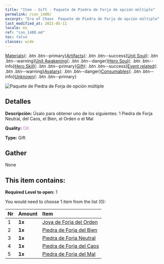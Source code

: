 ```yaml
---
title: "Item - Gift - Paquete de Piedra de Forja de opción múltiple"
permalink: /con_1480/
excerpt: "Era of Chaos  Paquete de Piedra de Forja de opción múltiple"
last_modified_at: 2021-05-11
locale: es
ref: "con_1480.md"
toc: false
classes: wide
---
```

 [Materials](/ItemsES/){: .btn .btn--primary}[Artifacts](/ItemsES/Artifacts/){: .btn .btn--success}[Unit Soul](/ItemsES/UnitSoul/){: .btn .btn--warning}[Unit Awakening](/ItemsES/UnitAwakening/){: .btn .btn--danger}[Hero Soul](/ItemsES/HeroSoul/){: .btn .btn--info}[Hero Skill](/ItemsES/HeroSkill/){: .btn .btn--primary}[Gift](/ItemsES/Gift/){: .btn .btn--success}[Event related](/ItemsES/Events/){: .btn .btn--warning}[Avatars](/ItemsES/Avatars/){: .btn .btn--danger}[Consumables](/ItemsES/Consumables/){: .btn .btn--info}[Unknown](/ItemsES/Unknown/){: .btn .btn--primary}

 ![Paquete de Piedra de Forja de opción múltiple](/images/t/i_907094.png)

## Detalles
 **Descripción:** Úsalo para obtener uno de los siguientes: 1 Piedra de Forja Neutral, del Caos, el Bien, el Orden o el Mal

 **Quality:** <span style="color: #DA70D6">OK</span>

 **Type:** Gift

## Gather

  None

## This item contains:

 **Required Level to open:** 1

 You would need to choose 1 item from the list (0):

  | Nr | Amount |     Item    |
  |:---|:-------|:------------|
  | 1 |  **1x** | [Joya de Forja del Orden](/ItemsES/con_1123/) |  | 
  | 2 |  **1x** | [Piedra de Forja del Bien](/ItemsES/con_1124/) |  | 
  | 3 |  **1x** | [Piedra de Forja Neutral](/ItemsES/con_1125/) |  | 
  | 4 |  **1x** | [Piedra de Forja del Caos](/ItemsES/con_1126/) |  | 
  | 5 |  **1x** | [Piedra de Forja del Mal](/ItemsES/con_1127/) |  | 
